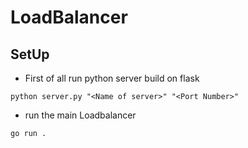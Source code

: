# LoadBalancer
## SetUp
- First of all run python server build on flask
``` 
python server.py "<Name of server>" "<Port Number>"
```
- run the main Loadbalancer 
```
go run .
```